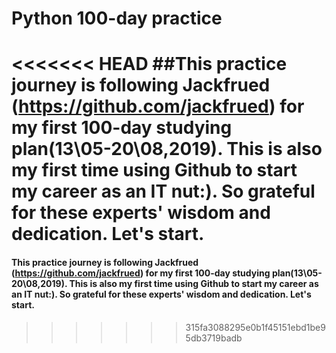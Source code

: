 # Python 100-day practice
<<<<<<< HEAD
##This practice journey is following Jackfrued (https://github.com/jackfrued) for my first 100-day studying plan(13\05-20\08,2019). This is also my first time using Github to start my career as an IT nut:). So grateful for these experts' wisdom and dedication. Let's start.  
=======
#### This practice journey is following Jackfrued (https://github.com/jackfrued) for my first 100-day studying plan(13\05-20\08,2019). This is also my first time using Github to start my career as an IT nut:). So grateful for these experts' wisdom and dedication. Let's start. 
>>>>>>> 315fa3088295e0b1f45151ebd1be95db3719badb
